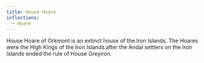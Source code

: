 ```yaml
---
title: House Hoare
inflections:
  - Hoare
---
```


House Hoare of Orkmont is an extinct house of the Iron Islands. The Hoares were the High Kings of the Iron Islands after the Andal settlers on the Iron Islands ended the rule of House Greyiron.


